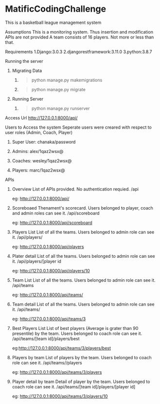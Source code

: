 # MatificCodingChallenge
This is a basketball league management system

Assumptions
This is a monitoring system. Thus insertion and modification APIs are not provided
A team consists of 16 players. Not more or less than that.

Requirements
1.Django:3.0.3
2.djangorestframework:3.11.0
3.python:3.8.7


Running the server
1. Migrating Data
	1. >python manage.py makemigrations
	2. >python manage.py migrate
	
2. Running Server
	1. >python manage.py runserver

Access Url
	http://127.0.0.1:8000/api/
	
Users to Access the system
	Seperate users were creared with respect to user roles (Admin, Coach, Player)
1. Super User: chanaka/password

2. Admins: alex/1qaz2wsx@

3. Coaches: wesley/1qaz2wsx@

4. Players: marc/1qaz2wsx@



APIs
1. Overview
	List of APIs provided. No authentication requied.
	/api
	
	eg: http://127.0.0.1:8000/api/
	
2. Scoreboaed
	Thenament's scorecard. Users belonged to player, coach and admin roles can see it.
	/api/scoreboard
	
	eg: http://127.0.0.1:8000/api/scoreboard
	
3. Players List
	List of all the teams. Users belonged to admin role can see it.
	/api/players/
	
	eg: http://127.0.0.1:8000/api/players
	
4. Plater detail
	List of all the teams. Users belonged to admin role can see it.
	/api/players/[player id
	
	eg: http://127.0.0.1:8000/api/players/10
	
5. Team List
	List of all the teams. Users belonged to admin role can see it.
	/api/teams
	
	eg: http://127.0.0.1:8000/api/teams/
	
6. Team detail
	List of all the teams. Users belonged to admin role can see it.
	/api/teams/<team id>
	
	eg: http://127.0.0.1:8000/api/teams/3
	
7. Best Players List 
	List of best players (Average is grater than 90 presentile) by the team. Users belonged to coach role can see it.
	/api/teams/[team id]/players/best
	
	eg:http://127.0.0.1:8000/api/teams/3/players/best

8. Players by team
	List of players by the team. Users belonged to coach role can see it.
	/api/teams/<team id>/players
	
	eg: http://127.0.0.1:8000/api/teams/3/players
	
9. Player detail by team
	Detail of player by the team. Users belonged to coach role can see it.
	/api/teams/[team id]/players/[player id]
	
	eg: http://127.0.0.1:8000/api/teams/3/players/10
